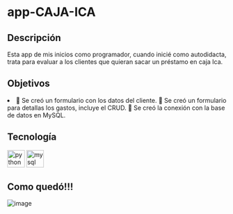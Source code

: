 # app-CAJA-ICA
## Descripción
Esta app de mis inicios como programador, cuando inicié como autodidacta, trata para evaluar a los clientes que quieran sacar un préstamo en caja Ica.

## Objetivos
<div>
<li>
🎯 Se creó un formulario con los datos del cliente.
🎯 Se creó un formulario para detallas los gastos, incluye el CRUD.
🎯 Se creó la conexión con la base de datos en MySQL.
</li>  
</div>


## Tecnología
<div align="left">
<img src="https://cdn.jsdelivr.net/gh/devicons/devicon/icons/python/python-original.svg" height="40" alt="python logo"  />
<img src="https://cdn.jsdelivr.net/gh/devicons/devicon/icons/mysql/mysql-original.svg" height="40" alt="mysql logo"  />
</div>

## Como quedó!!!

![image](https://github.com/ETorresSacha/app-CAJA-ICA/assets/122553836/45138e00-b0a7-4b33-9e25-b79350982225)









